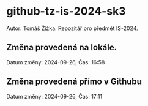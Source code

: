 # github-tz-is-2024-sk3
Autor: Tomáš Žižka. Repozitář pro předmět IS-2024.

## Změna provedená na lokále.
Datum změny: 2024-09-26, Čas: 16:58

## Změna provedená přímo v Githubu
Datum změny: 2024-09-26, Čas: 17:11
